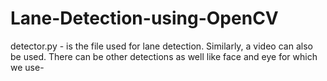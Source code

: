 # Lane-Detection-using-OpenCV

detector.py - is the file used for lane detection. Similarly, a video can also be used.
There can be other detections as well like face and eye for which we use-
